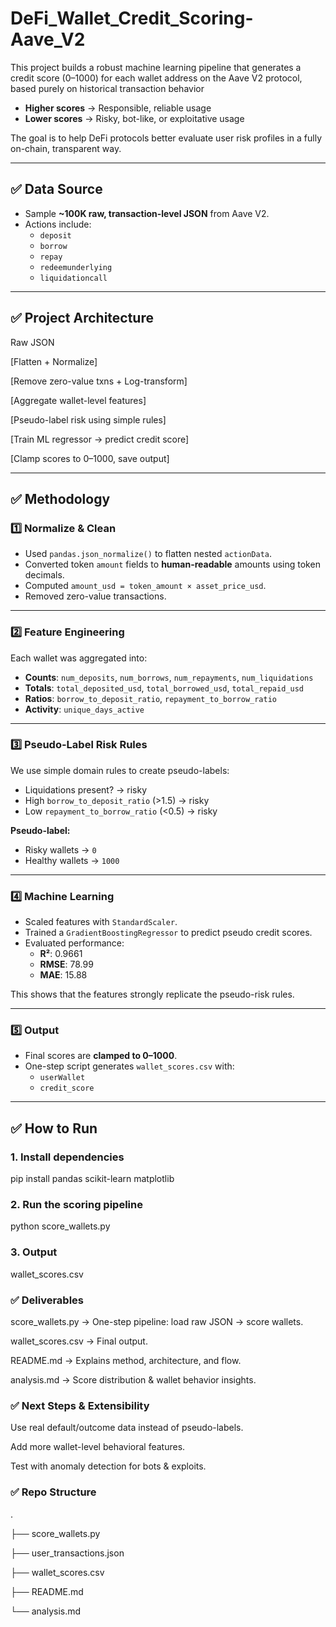 # DeFi_Wallet_Credit_Scoring-Aave_V2
This project builds a robust machine learning pipeline that generates a credit score (0–1000) for each wallet address on the Aave V2 protocol, based purely on historical transaction behavior

- **Higher scores** → Responsible, reliable usage  
- **Lower scores** → Risky, bot-like, or exploitative usage

The goal is to help DeFi protocols better evaluate user risk profiles in a fully on-chain, transparent way.

---

## ✅ Data Source

- Sample **~100K raw, transaction-level JSON** from Aave V2.
- Actions include:
  - `deposit`
  - `borrow`
  - `repay`
  - `redeemunderlying`
  - `liquidationcall`

---

## ✅ Project Architecture
Raw JSON

[Flatten + Normalize]

[Remove zero-value txns + Log-transform]

[Aggregate wallet-level features]

[Pseudo-label risk using simple rules]

[Train ML regressor → predict credit score]

[Clamp scores to 0–1000, save output]


---

## ✅ Methodology

### 1️⃣ Normalize & Clean
- Used `pandas.json_normalize()` to flatten nested `actionData`.
- Converted token `amount` fields to **human-readable** amounts using token decimals.
- Computed `amount_usd = token_amount × asset_price_usd`.
- Removed zero-value transactions.

---

### 2️⃣ Feature Engineering
Each wallet was aggregated into:
- **Counts**: `num_deposits`, `num_borrows`, `num_repayments`, `num_liquidations`
- **Totals**: `total_deposited_usd`, `total_borrowed_usd`, `total_repaid_usd`
- **Ratios**: `borrow_to_deposit_ratio`, `repayment_to_borrow_ratio`
- **Activity**: `unique_days_active`

---

### 3️⃣ Pseudo-Label Risk Rules
We use simple domain rules to create pseudo-labels:
- Liquidations present? → risky
- High `borrow_to_deposit_ratio` (>1.5) → risky
- Low `repayment_to_borrow_ratio` (<0.5) → risky

**Pseudo-label:**  
- Risky wallets → `0`
- Healthy wallets → `1000`

---

### 4️⃣ Machine Learning
- Scaled features with `StandardScaler`.
- Trained a `GradientBoostingRegressor` to predict pseudo credit scores.
- Evaluated performance:
  - **R²**: 0.9661
  - **RMSE**: 78.99
  - **MAE**: 15.88

This shows that the features strongly replicate the pseudo-risk rules.

---

### 5️⃣ Output
- Final scores are **clamped to 0–1000**.
- One-step script generates `wallet_scores.csv` with:
  - `userWallet`
  - `credit_score`

---

## ✅ How to Run

### 1. Install dependencies
pip install pandas scikit-learn matplotlib

### 2. Run the scoring pipeline
python score_wallets.py

### 3. Output
wallet_scores.csv

### ✅ Deliverables
score_wallets.py → One-step pipeline: load raw JSON → score wallets.

wallet_scores.csv → Final output.

README.md → Explains method, architecture, and flow.

analysis.md → Score distribution & wallet behavior insights.

### ✅ Next Steps & Extensibility
Use real default/outcome data instead of pseudo-labels.

Add more wallet-level behavioral features.

Test with anomaly detection for bots & exploits.

### ✅ Repo Structure
.

├── score_wallets.py

├── user_transactions.json

├── wallet_scores.csv

├── README.md

└── analysis.md


